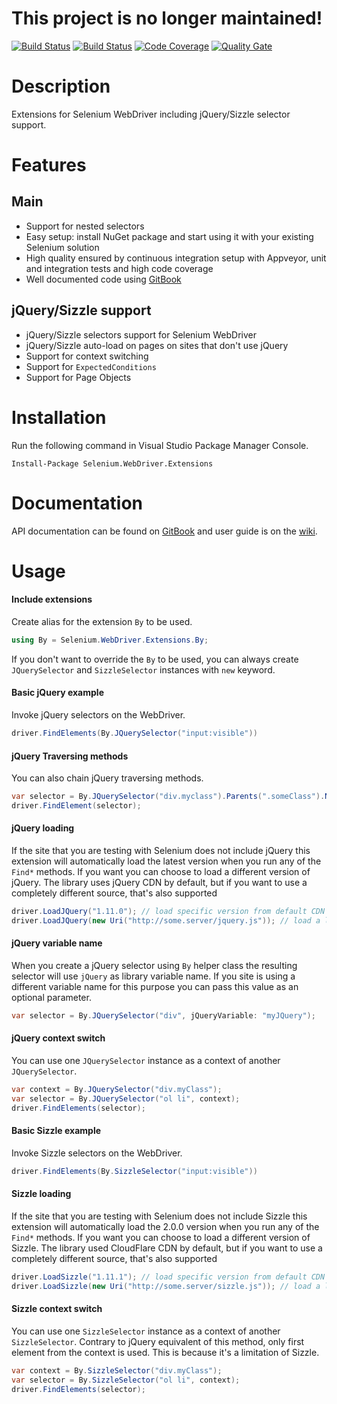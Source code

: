 # This project is no longer maintained!

[![Build Status](https://ci.appveyor.com/api/projects/status/xva7kjm1lyi3fqcu?svg=true)](https://ci.appveyor.com/project/RaYell/Selenium.WebDriver.Extensions)
[![Build Status](https://travis-ci.org/Softlr/Selenium.WebDriver.Extensions.svg?branch=develop)](https://travis-ci.org/Softlr/Selenium.WebDriver.Extensions)
[![Code Coverage](https://codecov.io/gh/Softlr/Selenium.WebDriver.Extensions/branch/develop/graph/badge.svg)](https://codecov.io/gh/Softlr/Selenium.WebDriver.Extensions)
[![Quality Gate](https://sonarcloud.io/api/project_badges/measure?project=selenium.webdriver.extensions&metric=alert_status)](https://sonarcloud.io/dashboard?id=selenium.webdriver.extensions)

# Description
Extensions for Selenium WebDriver including jQuery/Sizzle selector support.

# Features
## Main
* Support for nested selectors
* Easy setup: install NuGet package and start using it with your existing Selenium solution
* High quality ensured by continuous integration setup with Appveyor, unit and integration tests and high code coverage
* Well documented code using [GitBook](https://legacy.gitbook.com/book/softlr/selenium-webdriver-extensions/details)
## jQuery/Sizzle support
* jQuery/Sizzle selectors support for Selenium WebDriver
* jQuery/Sizzle auto-load on pages on sites that don't use jQuery
* Support for context switching
* Support for `ExpectedConditions`
* Support for Page Objects
 
# Installation
Run the following command in Visual Studio Package Manager Console.
```posh
Install-Package Selenium.WebDriver.Extensions
```

# Documentation
API documentation can be found on [GitBook](https://legacy.gitbook.com/book/softlr/selenium-webdriver-extensions/details) and user guide is on the [wiki](https://github.com/Softlr/Selenium.WebDriver.Extensions/wiki).

# Usage

#### Include extensions
Create alias for the extension `By` to be used.
```csharp
using By = Selenium.WebDriver.Extensions.By;
```

If you don't want to override the `By` to be used, you can always create `JQuerySelector` and `SizzleSelector` instances with `new` keyword.

#### Basic jQuery example
Invoke jQuery selectors on the WebDriver.
```csharp
driver.FindElements(By.JQuerySelector("input:visible"))
```

#### jQuery Traversing methods
You can also chain jQuery traversing methods.
```csharp
var selector = By.JQuerySelector("div.myclass").Parents(".someClass").NextAll();
driver.FindElement(selector);
```

#### jQuery loading
If the site that you are testing with Selenium does not include jQuery this extension will automatically load the latest version when you run any of the `Find*` methods. If you want you can choose to load a different version of jQuery. The library uses jQuery CDN by default, but if you want to use a completely different source, that's also supported

```csharp
driver.LoadJQuery("1.11.0"); // load specific version from default CDN
driver.LoadJQuery(new Uri("http://some.server/jquery.js")); // load a library from other source
```

#### jQuery variable name
When you create a jQuery selector using `By` helper class the resulting selector will use `jQuery` as library variable name. If you site is using a different variable name for this purpose you can pass this value as an optional parameter.

```csharp
var selector = By.JQuerySelector("div", jQueryVariable: "myJQuery");
```

#### jQuery context switch
You can use one `JQuerySelector` instance as a context of another `JQuerySelector`.

```csharp
var context = By.JQuerySelector("div.myClass");
var selector = By.JQuerySelector("ol li", context);
driver.FindElements(selector);
```

#### Basic Sizzle example
Invoke Sizzle selectors on the WebDriver.
```csharp
driver.FindElements(By.SizzleSelector("input:visible"))
```

#### Sizzle loading
If the site that you are testing with Selenium does not include Sizzle this extension will automatically load the 2.0.0 version when you run any of the `Find*` methods. If you want you can choose to load a different version of Sizzle. The library used CloudFlare CDN by default, but if you want to use a completely different source, that's also supported

```csharp
driver.LoadSizzle("1.11.1"); // load specific version from default CDN
driver.LoadSizzle(new Uri("http://some.server/sizzle.js")); // load a library from other source
```

#### Sizzle context switch
You can use one `SizzleSelector` instance as a context of another `SizzleSelector`. Contrary to jQuery equivalent of this method, only first element from the context is used. This is because it's a limitation of Sizzle.

```csharp
var context = By.SizzleSelector("div.myClass");
var selector = By.SizzleSelector("ol li", context);
driver.FindElements(selector);
```
